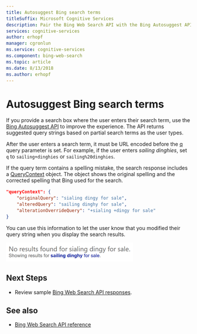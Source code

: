 ```yaml
---
title: Autosuggest Bing search terms
titleSuffix: Microsoft Cognitive Services
description: Pair the Bing Web Search API with the Bing Autosuggest API to provide users with an improved search experience.
services: cognitive-services
author: erhopf
manager: cgronlun
ms.service: cognitive-services
ms.component: bing-web-search
ms.topic: article
ms.date: 8/13/2018
ms.author: erhopf
---
```


# Autosuggest Bing search terms 

If you provide a search box where the user enters their search term, use the [Bing Autosuggest API](../bing-autosuggest/get-suggested-search-terms.md) to improve the experience. The API returns suggested query strings based on partial search terms as the user types.

After the user enters a search term, it must be URL encoded before the [q](https://docs.microsoft.com/rest/api/cognitiveservices/bing-web-api-v7-reference#query) query parameter is set. For example, if the user enters *sailing dinghies*, set `q` to `sailing+dinghies` or `sailing%20dinghies`.

If the query term contains a spelling mistake, the search response includes a [QueryContext](https://docs.microsoft.com/rest/api/cognitiveservices/bing-web-api-v7-reference#querycontext) object. The object shows the original spelling and the corrected spelling that Bing used for the search.

```json
"queryContext": {
    "originalQuery": "sialing dingy for sale",
    "alteredQuery": "sailing dinghy for sale",
    "alterationOverrideQuery": "+sialing +dingy for sale"
}
```

You can use this information to let the user know that you modified their query string when you display the search results.

![Query context UX example](./media/cognitive-services-bing-web-api/bing-query-context.PNG)  

## Next Steps  

* Review sample [Bing Web Search API responses](search-responses.md).  

## See also  

* [Bing Web Search API reference](https://docs.microsoft.com/rest/api/cognitiveservices/bing-web-api-v7-reference)
